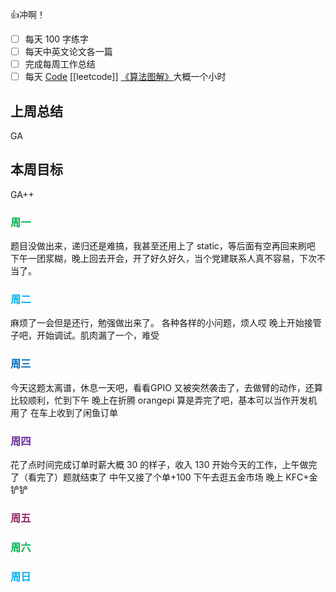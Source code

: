 👍冲啊！
- [ ] 每天 100 字练字
- [ ] 每天中英文论文各一篇
- [ ] 完成每周工作总结
- [ ] 每天 [Code](https://leetcode.cn/studyplan/top-interview-150/) [[leetcode]] [《算法图解》](https://www.bilibili.com/video/BV1PN4y1Q73P/?spm_id_from=333.788&vd_source=d3ee14ef6a5aeafdb4ae42baa01c2793)大概一个小时
## 上周总结

  GA

## 本周目标

  GA++

### <font color="#00b050">周一</font>

题目没做出来，递归还是难搞，我甚至还用上了 static，等后面有空再回来刷吧
下午一团浆糊，晚上回去开会，开了好久好久，当个党建联系人真不容易，下次不当了。

### <font color="#00b0f0">周二</font>

  麻烦了一会但是还行，勉强做出来了。
  各种各样的小问题，烦人哎
  晚上开始接管子吧，开始调试。肌肉漏了一个，难受

### <font color="#0070c0">周三</font>

  今天这题太离谱，休息一天吧，看看GPIO
  又被突然袭击了，去做臂的动作，还算比较顺利，忙到下午
  晚上在折腾 orangepi 算是弄完了吧，基本可以当作开发机用了
	在车上收到了闲鱼订单 
### <font color="#7030a0">周四</font>

  花了点时间完成订单时薪大概 30 的样子，收入 130
  开始今天的工作，上午做完了（看完了）题就结束了
  中午又接了个单+100
  下午去逛五金市场
  晚上 KFC+金铲铲

### <font color="#972969">周五</font>

  

### <font color="#00b050">周六</font>

  

### <font color="#00b0f0">周日</font>

